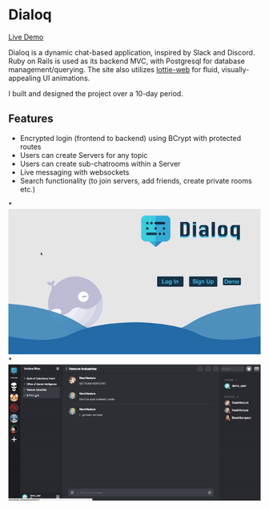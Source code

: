 # Dialoq
[Live Demo](http://dialoq.io/#/)

Dialoq is a dynamic chat-based application, inspired by Slack and Discord. Ruby on Rails is used as its backend MVC, with Postgresql for database management/querying. The site also utilizes [lottie-web](https://github.com/airbnb/lottie-web) for fluid, visually-appealing UI animations.

I built and designed the project over a 10-day period.

## Features
* Encrypted login (frontend to backend) using BCrypt with protected routes
* Users can create Servers for any topic
* Users can create sub-chatrooms within a Server
* Live messaging with websockets 
* Search functionality (to join servers, add friends, create private rooms etc.)

*![Dialoq Splash Page](https://raw.githubusercontent.com/mvaleriani/Dialoq/4349c21da8f42d4d65af5e0068ac8e04532fdb7c/Splash.gif)
*![Main Page](https://raw.githubusercontent.com/mvaleriani/Dialoq/master/app/assets/Mainpage.gif)
